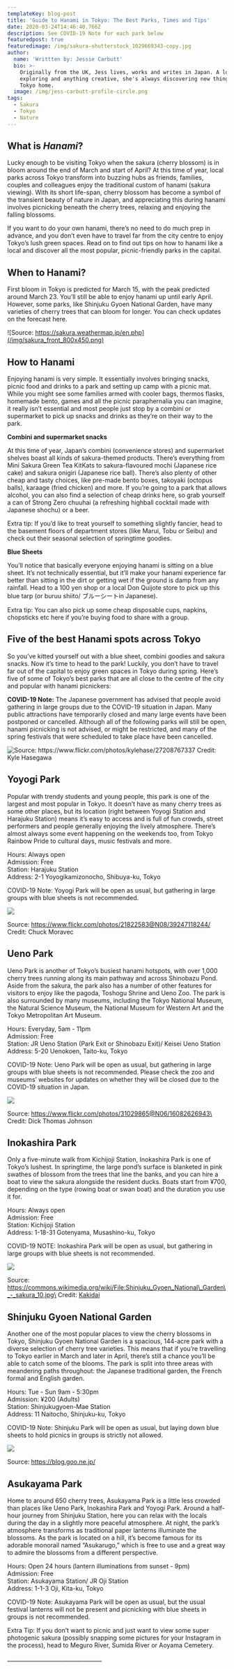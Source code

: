 ```yaml
---
templateKey: blog-post
title: 'Guide to Hanami in Tokyo: The Best Parks, Times and Tips'
date: 2020-03-24T14:46:40.766Z
description: See COVID-19 Note for each park below
featuredpost: true
featuredimage: /img/sakura-shutterstock_1029669343-copy.jpg
author:
  name: 'Writtten by: Jessie Carbutt'
  bio: >-
    Originally from the UK, Jess lives, works and writes in Japan. A lover of
    exploring and anything creative, she's always discovering new things in her
    Tokyo home.
  image: /img/jess-carbutt-profile-circle.png
tags:
  - Sakura
  - Tokyo
  - Nature
---
```

## What is *Hanami*?

Lucky enough to be visiting Tokyo when the sakura (cherry blossom) is in bloom around the end of March and start of April? At this time of year, local parks across Tokyo transform into buzzing hubs as friends, families, couples and colleagues enjoy the traditional custom of hanami (sakura viewing). With its short life-span, cherry blossom has become a symbol of the transient beauty of nature in Japan, and appreciating this during hanami involves picnicking beneath the cherry trees, relaxing and enjoying the falling blossoms. 

If you want to do your own hanami, there’s no need to do much prep in advance, and you don’t even have to travel far from the city centre to enjoy Tokyo’s lush green spaces. Read on to find out tips on how to hanami like a local and discover all the most popular, picnic-friendly parks in the capital. 

## When to Hanami?

First bloom in Tokyo is predicted for March 15, with the peak predicted around March 23. You’ll still be able to enjoy hanami up until early April. However, some parks, like Shinjuku Gyoen National Garden, have many varieties of cherry trees that can bloom for longer. You can check updates on the forecast here.

![Source: https://sakura.weathermap.jp/en.php](/img/sakura_front_800x450.png)

## How to Hanami

Enjoying hanami is very simple. It essentially involves bringing snacks, picnic food and drinks to a park and setting up camp with a picnic mat. While you might see some families armed with cooler bags, thermos flasks, homemade bento, games and all the picnic paraphernalia you can imagine, it really isn’t essential and most people just stop by a combini or supermarket to pick up snacks and drinks as they’re on their way to the park. 

**Combini and supermarket snacks** 

At this time of year, Japan’s combini (convenience stores) and supermarket shelves boast all kinds of sakura-themed products. There’s everything from Mini Sakura Green Tea KitKats to sakura-flavoured mochi (Japanese rice cake) and sakura onigiri (Japanese rice ball). There’s also plenty of other cheap and tasty choices, like pre-made bento boxes, takoyaki (octopus balls), karaage (fried chicken) and more. If you’re going to a park that allows alcohol, you can also find a selection of cheap drinks here, so grab yourself a can of Strong Zero chuuhai (a refreshing highball cocktail made with Japanese shochu) or a beer. 

Extra tip: If you’d like to treat yourself to something slightly fancier, head to the basement floors of department stores (like Marui, Tobu or Seibu) and check out their seasonal selection of springtime goodies.

**Blue Sheets** 

You’ll notice that basically everyone enjoying hanami is sitting on a blue sheet. It’s not technically essential, but it’ll make your hanami experience far better than sitting in the dirt or getting wet if the ground is damp from any rainfall. Head to a 100 yen shop or a local Don Quijote store to pick up this blue tarp (or buruu shiito/ ブルーシートin Japanese). 

Extra tip: You can also pick up some cheap disposable cups, napkins, chopsticks etc here if you’re buying food to share with a group. 

## Five of the best Hanami spots across Tokyo

So you’ve kitted yourself out with a blue sheet, combini goodies and sakura snacks. Now it’s time to head to the park! Luckily, you don’t have to travel far out of the capital to enjoy green spaces in Tokyo during spring. Here’s five of some of Tokyo’s best parks that are all close to the centre of the city and popular with hanami picnickers: 

**COVID-19 Note:** The Japanese government has advised that people avoid gathering in large groups due to the COVID-19 situation in Japan. Many public attractions have temporarily closed and many large events have been postponed or cancelled. Although all of the following parks will still be open, hanami picnicking is not advised, or might be restricted, and many of the spring festivals that were scheduled to take place have been cancelled.  

![Source: https://www.flickr.com/photos/kylehase/27208767337 Credit: Kyle Hasegawa](/img/27208767337_ec3778ed01_c.jpg)

## Yoyogi Park

Popular with trendy students and young people, this park is one of the largest and most popular in Tokyo. It doesn’t have as many cherry trees as some other places, but its location (right between Yoyogi Station and Harajuku Station) means it’s easy to access and is full of fun crowds, street performers and people generally enjoying the lively atmosphere. There’s almost always some event happening on the weekends too, from Tokyo Rainbow Pride to cultural days, music festivals and more. 

Hours: Always open\
Admission: Free\
Station: Harajuku Station\
Address: 2-1 Yoyogikamizonocho, Shibuya-ku, Tokyo

COVID-19 Note: Yoyogi Park will be open as usual, but gathering in large groups with blue sheets is not recommended. 

![](/img/39247118244_7c2fca6735_c.jpg)

Source: https://www.flickr.com/photos/21822583@N08/39247118244/ \
Credit: Chuck Moravec 

## Ueno Park

Ueno Park is another of Tokyo’s busiest hanami hotspots, with over 1,000 cherry trees running along its main pathway and across Shinobazu Pond. Aside from the sakura, the park also has a number of other features for visitors to enjoy like the pagoda, Toshogu Shrine and Ueno Zoo. The park is also surrounded by many museums, including the Tokyo National Museum, the Natural Science Museum, the National Museum for Western Art and the Tokyo Metropolitan Art Museum.

Hours: Everyday, 5am - 11pm \
Admission: Free\
Station: JR Ueno Station (Park Exit or Shinobazu Exit)/ Keisei Ueno Station\
Address: 5-20 Uenokoen, Taito-ku, Tokyo 

COVID-19 Note: Ueno Park will be open as usual, but gathering in large groups with blue sheets is not recommended. Please check the zoo and museums’ websites for updates on whether they will be closed due to the COVID-19 situation in Japan. 

![](/img/16082626943_cfa4708f9a_c.jpg)

Source: https://www.flickr.com/photos/31029865@N06/16082626943\
Credit: Dick Thomas Johnson 

## Inokashira Park

Only a five-minute walk from Kichijoji Station, Inokashira Park is one of Tokyo’s lushest. In springtime, the large pond’s surface is blanketed in pink swathes of blossom from the trees that line the banks, and you can hire a boat to view the sakura alongside the resident ducks. Boats start from ¥700, depending on the type (rowing boat or swan boat) and the duration you use it for. 

Hours: Always open \
Admission: Free \
Station: Kichijoji Station \
Address: 1-18-31 Gotenyama, Musashino-ku, Tokyo

COVID-19 NOTE: Inokashira Park will be open as usual, but gathering in large groups with blue sheets is not recommended.  

![](/img/shinjuku_gyoen_national_garden_-_sakura_10.jpg)

Source: https://commons.wikimedia.org/wiki/File:Shinjuku_Gyoen_National\_Garden\_-_sakura_10.jpg\
Credit: [Kakidai](https://commons.wikimedia.org/wiki/User:Kakidai)

## Shinjuku Gyoen National Garden

Another one of the most popular places to view the cherry blossoms in Tokyo, Shinjuku Gyoen National Garden is a spacious, 144-acre park with a diverse selection of cherry tree varieties. This means that if you’re travelling to Tokyo earlier in March and later in April, there’s still a chance you’ll be able to catch some of the blooms. The park is split into three areas with meandering paths throughout: the Japanese traditional garden, the French formal and English garden. 

Hours: Tue - Sun 9am - 5:30pm \
Admission: ¥200 (Adults)\
Station: Shinjukugyoen-Mae Station\
Address: 11 Naitocho, Shinjuku-ku, Tokyo 

COVID-19 Note: Shinjuku Park will be open as usual, but laying down blue sheets to hold picnics in groups is strictly not allowed. 

![](/img/5b6b40b300695a2c75faa91caf7fdb73.jpg)

Source: https://blog.goo.ne.jp/

## Asukayama Park

Home to around 650 cherry trees, Asukayama Park is a little less crowded than places like Ueno Park, Inokashira Park and Yoyogi Park. Around a half-hour journey from Shinjuku Station, here you can relax with the locals during the day in a slightly more peaceful atmosphere. At night, the park’s atmosphere transforms as traditional paper lanterns illuminate the blossoms. As the park is located on a hill, it’s become famous for its adorable monorail named “Asukarugo,” which is free to use and a great way to admire the blossoms from a different perspective. 

Hours: Open 24 hours (lantern illuminations from sunset - 9pm)\
Admission: Free \
Station: Asukayama Station/ JR Oji Station \
Address: 1-1-3 Oji, Kita-ku, Tokyo

COVID-19 Note: Asukayama Park will be open as usual, but the usual festival lanterns will not be present and picnicking with blue sheets in groups is not recommended. 

Extra Tip: If you don’t want to picnic and just want to view some super photogenic sakura (possibly snapping some pictures for your Instagram in the process), head to Meguro River, Sumida River or Aoyama Cemetery. 

\_\_\_\_\_\_\_\_\_\_\_\_\_\_\_\_\_\_\_\_\_\_\_\_\_\_\_\_\_\_\_\_\_\_
